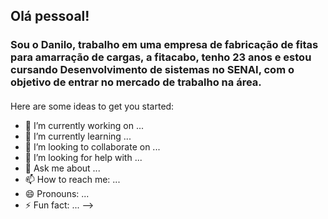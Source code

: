 ## Olá pessoal!

### Sou o Danilo, trabalho em uma empresa de fabricação de fitas para amarração de cargas, a fitacabo, tenho 23 anos e estou cursando Desenvolvimento de sistemas no SENAI, com o objetivo de entrar no mercado de trabalho na área.

####

Here are some ideas to get you started:

- 🔭 I’m currently working on ...
- 🌱 I’m currently learning ...
- 👯 I’m looking to collaborate on ...
- 🤔 I’m looking for help with ...
- 💬 Ask me about ...
- 📫 How to reach me: ...
- 😄 Pronouns: ...
- ⚡ Fun fact: ...
-->

